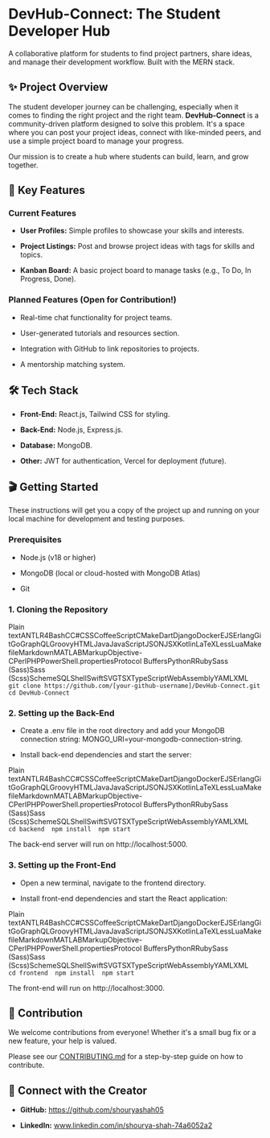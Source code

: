 DevHub-Connect: The Student Developer Hub
=========================================

A collaborative platform for students to find project partners, share ideas, and manage their development workflow. Built with the MERN stack.

✨ Project Overview
------------------

The student developer journey can be challenging, especially when it comes to finding the right project and the right team. **DevHub-Connect** is a community-driven platform designed to solve this problem. It's a space where you can post your project ideas, connect with like-minded peers, and use a simple project board to manage your progress.

Our mission is to create a hub where students can build, learn, and grow together.

🚀 Key Features
---------------

### Current Features

*   **User Profiles:** Simple profiles to showcase your skills and interests.
    
*   **Project Listings:** Post and browse project ideas with tags for skills and topics.
    
*   **Kanban Board:** A basic project board to manage tasks (e.g., To Do, In Progress, Done).
    

### Planned Features (Open for Contribution!)

*   Real-time chat functionality for project teams.
    
*   User-generated tutorials and resources section.
    
*   Integration with GitHub to link repositories to projects.
    
*   A mentorship matching system.
    

🛠️ Tech Stack
--------------

*   **Front-End:** React.js, Tailwind CSS for styling.
    
*   **Back-End:** Node.js, Express.js.
    
*   **Database:** MongoDB.
    
*   **Other:** JWT for authentication, Vercel for deployment (future).
    

🎬 Getting Started
------------------

These instructions will get you a copy of the project up and running on your local machine for development and testing purposes.

### Prerequisites

*   Node.js (v18 or higher)
    
*   MongoDB (local or cloud-hosted with MongoDB Atlas)
    
*   Git
    

### 1\. Cloning the Repository

Plain textANTLR4BashCC#CSSCoffeeScriptCMakeDartDjangoDockerEJSErlangGitGoGraphQLGroovyHTMLJavaJavaScriptJSONJSXKotlinLaTeXLessLuaMakefileMarkdownMATLABMarkupObjective-CPerlPHPPowerShell.propertiesProtocol BuffersPythonRRubySass (Sass)Sass (Scss)SchemeSQLShellSwiftSVGTSXTypeScriptWebAssemblyYAMLXML`   git clone https://github.com/[your-github-username]/DevHub-Connect.git  cd DevHub-Connect   `

### 2\. Setting up the Back-End

*   Create a .env file in the root directory and add your MongoDB connection string: MONGO\_URI=your-mongodb-connection-string.
    
*   Install back-end dependencies and start the server:
    

Plain textANTLR4BashCC#CSSCoffeeScriptCMakeDartDjangoDockerEJSErlangGitGoGraphQLGroovyHTMLJavaJavaScriptJSONJSXKotlinLaTeXLessLuaMakefileMarkdownMATLABMarkupObjective-CPerlPHPPowerShell.propertiesProtocol BuffersPythonRRubySass (Sass)Sass (Scss)SchemeSQLShellSwiftSVGTSXTypeScriptWebAssemblyYAMLXML`   cd backend  npm install  npm start   `

The back-end server will run on http://localhost:5000.

### 3\. Setting up the Front-End

*   Open a new terminal, navigate to the frontend directory.
    
*   Install front-end dependencies and start the React application:
    

Plain textANTLR4BashCC#CSSCoffeeScriptCMakeDartDjangoDockerEJSErlangGitGoGraphQLGroovyHTMLJavaJavaScriptJSONJSXKotlinLaTeXLessLuaMakefileMarkdownMATLABMarkupObjective-CPerlPHPPowerShell.propertiesProtocol BuffersPythonRRubySass (Sass)Sass (Scss)SchemeSQLShellSwiftSVGTSXTypeScriptWebAssemblyYAMLXML`   cd frontend  npm install  npm start   `

The front-end will run on http://localhost:3000.

🤝 Contribution
---------------

We welcome contributions from everyone! Whether it's a small bug fix or a new feature, your help is valued.

Please see our [CONTRIBUTING.md](https://www.google.com/search?q=CONTRIBUTING.md) for a step-by-step guide on how to contribute.

🔗 Connect with the Creator
---------------------------

*   **GitHub:** https://github.com/shouryashah05
    
*   **LinkedIn:** www.linkedin.com/in/shourya-shah-74a6052a2
